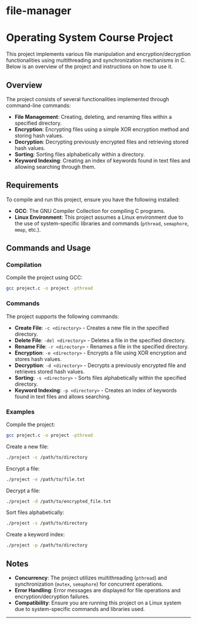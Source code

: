 # file-manager
# Operating System Course Project

This project implements various file manipulation and encryption/decryption functionalities using multithreading and synchronization mechanisms in C. Below is an overview of the project and instructions on how to use it.

## Overview

The project consists of several functionalities implemented through command-line commands:

- **File Management**: Creating, deleting, and renaming files within a specified directory.
- **Encryption**: Encrypting files using a simple XOR encryption method and storing hash values.
- **Decryption**: Decrypting previously encrypted files and retrieving stored hash values.
- **Sorting**: Sorting files alphabetically within a directory.
- **Keyword Indexing**: Creating an index of keywords found in text files and allowing searching through them.

## Requirements

To compile and run this project, ensure you have the following installed:

- **GCC**: The GNU Compiler Collection for compiling C programs.
- **Linux Environment**: This project assumes a Linux environment due to the use of system-specific libraries and commands (`pthread`, `semaphore`, `mmap`, etc.).

## Commands and Usage

### Compilation

Compile the project using GCC:

```bash
gcc project.c -o project -pthread
```

### Commands

The project supports the following commands:

- **Create File**: `-c <directory>` - Creates a new file in the specified directory.
- **Delete File**: `-del <directory>` - Deletes a file in the specified directory.
- **Rename File**: `-r <directory>` - Renames a file in the specified directory.
- **Encryption**: `-e <directory>` - Encrypts a file using XOR encryption and stores hash values.
- **Decryption**: `-d <directory>` - Decrypts a previously encrypted file and retrieves stored hash values.
- **Sorting**: `-s <directory>` - Sorts files alphabetically within the specified directory.
- **Keyword Indexing**: `-p <directory>` - Creates an index of keywords found in text files and allows searching.

### Examples

Compile the project:

```bash
gcc project.c -o project -pthread
```

Create a new file:

```bash
./project -c /path/to/directory
```

Encrypt a file:

```bash
./project -e /path/to/file.txt
```

Decrypt a file:

```bash
./project -d /path/to/encrypted_file.txt
```

Sort files alphabetically:

```bash
./project -s /path/to/directory
```

Create a keyword index:

```bash
./project -p /path/to/directory
```

## Notes

- **Concurrency**: The project utilizes multithreading (`pthread`) and synchronization (`mutex`, `semaphore`) for concurrent operations.
- **Error Handling**: Error messages are displayed for file operations and encryption/decryption failures.
- **Compatibility**: Ensure you are running this project on a Linux system due to system-specific commands and libraries used.

---
